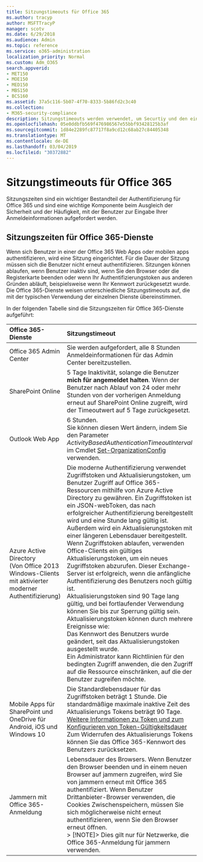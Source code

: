 ```yaml
---
title: Sitzungstimeouts für Office 365
ms.author: tracyp
author: MSFTTracyP
manager: scotv
ms.date: 6/29/2018
ms.audience: Admin
ms.topic: reference
ms.service: o365-administration
localization_priority: Normal
ms.custom: Adm_O365
search.appverid:
- MET150
- MOE150
- MED150
- MBS150
- BCS160
ms.assetid: 37a5c116-5b07-4f70-8333-5b86fd2c3c40
ms.collection:
- M365-security-compliance
description: Sitzungstimeouts werden verwendet, um Securtiy und den einfachen Zugriff in Office 365-Client-apps auszugleichen.
ms.openlocfilehash: 05e0ddbfb569f476986567e55bbf93428125b3af
ms.sourcegitcommit: 1d84e2289fc87717f8a9cd12c68ab27c84405348
ms.translationtype: MT
ms.contentlocale: de-DE
ms.lasthandoff: 03/04/2019
ms.locfileid: "30372882"
---
```

# <a name="session-timeouts-for-office-365"></a>Sitzungstimeouts für Office 365

Sitzungszeiten sind ein wichtiger Bestandteil der Authentifizierung für Office 365 und sind eine wichtige Komponente beim Ausgleich der Sicherheit und der Häufigkeit, mit der Benutzer zur Eingabe Ihrer Anmeldeinformationen aufgefordert werden.
  
## <a name="session-times-for-office-365-services"></a>Sitzungszeiten für Office 365-Dienste

Wenn sich Benutzer in einer der Office 365 Web Apps oder mobilen apps authentifizieren, wird eine Sitzung eingerichtet. Für die Dauer der Sitzung müssen sich die Benutzer nicht erneut authentifizieren. Sitzungen können ablaufen, wenn Benutzer inaktiv sind, wenn Sie den Browser oder die Registerkarte beenden oder wenn Ihr Authentifizierungstoken aus anderen Gründen abläuft, beispielsweise wenn Ihr Kennwort zurückgesetzt wurde. Die Office 365-Dienste weisen unterschiedliche Sitzungstimeouts auf, die mit der typischen Verwendung der einzelnen Dienste übereinstimmen.
  
In der folgenden Tabelle sind die Sitzungszeiten für Office 365-Dienste aufgeführt:
  
|**Office 365-Dienste**|**Sitzungstimeout**|
|:-----|:-----|
|Office 365 Admin Center  <br/> |Sie werden aufgefordert, alle 8 Stunden Anmeldeinformationen für das Admin Center bereitzustellen.  <br/> |
|SharePoint Online  <br/> |5 Tage Inaktivität, solange die Benutzer **mich für angemeldet halten**. Wenn der Benutzer nach Ablauf von 24 oder mehr Stunden von der vorherigen Anmeldung erneut auf SharePoint Online zugreift, wird der Timeoutwert auf 5 Tage zurückgesetzt.  <br/> |
|Outlook Web App  <br/> |6 Stunden.  <br/> Sie können diesen Wert ändern, indem Sie den Parameter _ActivityBasedAuthenticationTimeoutInterval_ im Cmdlet [Set-OrganizationConfig](https://go.microsoft.com/fwlink/p/?LinkId=615378) verwenden.  <br/> |
|Azure Active Directory  <br/> (Von Office 2013 Windows-Clients mit aktivierter moderner Authentifizierung)  <br/> | Die moderne Authentifizierung verwendet Zugriffstoken und Aktualisierungstoken, um Benutzer Zugriff auf Office 365-Ressourcen mithilfe von Azure Active Directory zu gewähren. Ein Zugriffstoken ist ein JSON-webToken, das nach erfolgreicher Authentifizierung bereitgestellt wird und eine Stunde lang gültig ist. Außerdem wird ein Aktualisierungstoken mit einer längeren Lebensdauer bereitgestellt. Wenn Zugriffstoken ablaufen, verwenden Office-Clients ein gültiges Aktualisierungstoken, um ein neues Zugriffstoken abzurufen. Dieser Exchange-Server ist erfolgreich, wenn die anfängliche Authentifizierung des Benutzers noch gültig ist.  <br/>  Aktualisierungstoken sind 90 Tage lang gültig, und bei fortlaufender Verwendung können Sie bis zur Sperrung gültig sein.  <br/>  Aktualisierungstoken können durch mehrere Ereignisse wie:  <br/>  Das Kennwort des Benutzers wurde geändert, seit das Aktualisierungstoken ausgestellt wurde.  <br/>  Ein Administrator kann Richtlinien für den bedingten Zugriff anwenden, die den Zugriff auf die Ressource einschränken, auf die der Benutzer zugreifen möchte.  <br/> |
|Mobile Apps für SharePoint und OneDrive für Android, iOS und Windows 10  <br/> |Die Standardlebensdauer für das Zugriffstoken beträgt 1 Stunde. Die standardmäßige maximale inaktive Zeit des Aktualisierungs Tokens beträgt 90 Tage.  <br/> [Weitere Informationen zu Token und zum Konfigurieren von Token-Gültigkeitsdauer](https://docs.microsoft.com/en-us/azure/active-directory/active-directory-configurable-token-lifetimes) <br/> Zum Widerrufen des Aktualisierungs Tokens können Sie das Office 365-Kennwort des Benutzers zurücksetzen.  <br/> |
|Jammern mit Office 365-Anmeldung  <br/> |Lebensdauer des Browsers. Wenn Benutzer den Browser beenden und in einem neuen Browser auf jammern zugreifen, wird Sie von jammern erneut mit Office 365 authentifiziert. Wenn Benutzer Drittanbieter-Browser verwenden, die Cookies Zwischenspeichern, müssen Sie sich möglicherweise nicht erneut authentifizieren, wenn Sie den Browser erneut öffnen.  <br/> > [!NOTE]> Dies gilt nur für Netzwerke, die Office 365-Anmeldung für jammern verwenden.           |
   

